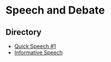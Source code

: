 # Speech and Debate

## Directory
- [Quick Speech #1](QuickSpeech1.md)
- [Informative Speech](Informative-SuccessInTech.md)
